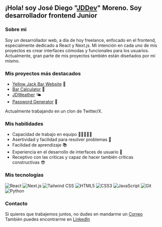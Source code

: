 ## ¡Hola! soy José Diego "[JDDev](https://jddev-portfolio.netlify.app/)" Moreno. Soy desarrollador frontend Junior

### Sobre mi
Soy un desarrollador web, a día de hoy freelance, enfocado en el frontend, especialmente dedicado a React y Next.js. Mi intención en cada uno de mis proyectos es crear interfaces cómodas y funcionales para los usuarios. Actualmente, gran parte de mis proyectos también están diseñados por mí mismo.

### Mis proyectos más destacados

- [Yellow Jack Bar Website](https://yellowjack-jddev.netlify.app) 🍺
- [Bar Calculator](https://calculadora-yellow-jddev.netlify.app) 🍺
- [JDWeather](https://jdweather.vercel.app) 🌤
- [Password Generator](https://passgen-jddev.netlify.app) 🔑

Actualmente trabajando en un clon de Twitter/X.

### Mis habilidades

- Capacidad de trabajo en equipo 👨🏽‍🤝‍👨🏻
- Asertividad y facilidad para resolver problemas 💪
- Facilidad de aprendizaje 📚
- Experiencia en el desarrollo de interfaces de usuario 🎨
- Receptivo con las criticas y capaz de hacer también criticas constructivas 😎


### Mis tecnologías

![React](https://img.shields.io/badge/React-61DAFB.svg?style=for-the-badge&logo=React&logoColor=black) ![Next.js](https://img.shields.io/badge/Next.js-000000.svg?style=for-the-badge&logo=Next.js&logoColor=white) ![Tailwind CSS](https://img.shields.io/badge/Tailwind_CSS-38B2AC.svg?style=for-the-badge&logo=Tailwind-CSS&logoColor=white) ![HTML5](https://img.shields.io/badge/HTML5-E34F26.svg?style=for-the-badge&logo=HTML5&logoColor=white) ![CSS3](https://img.shields.io/badge/CSS3-1572B6.svg?style=for-the-badge&logo=CSS3&logoColor=white) ![JavaScript](https://img.shields.io/badge/JavaScript-323330.svg?style=for-the-badge&logo=JavaScript&logoColor=F7DF1E) ![Git](https://img.shields.io/badge/Git-F05033.svg?style=for-the-badge&logo=git&logoColor=white) ![Python](https://img.shields.io/badge/Python-3776AB.svg?style=for-the-badge&logo=Python&logoColor=white)

### Contacto

Si quieres que trabajemos juntos, no dudes en mandarme un [Correo](mailto:jdmorenopulido@gmail.com)
También puedes encontrarme en [LinkedIn](https://www.linkedin.com/in/jdmorenopulido/)
